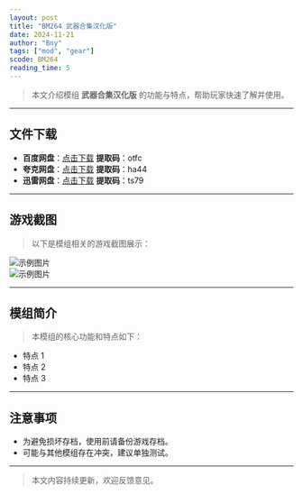 ```yaml
---
layout: post
title: "BM264 武器合集汉化版"
date: 2024-11-21
author: "Bny"
tags: ["mod", "gear"]
scode: BM264
reading_time: 5
---
```


> 本文介绍模组 **武器合集汉化版** 的功能与特点，帮助玩家快速了解并使用。

---





## 文件下载
- **百度网盘**：[点击下载](https://pan.baidu.com/s/1qb2xmoCAWCuDl3JdYbrgTw?pwd=otfc)  **提取码**：otfc  
- **夸克网盘**：[点击下载](https://pan.quark.cn/s/850b31da0e9d?pwd=ha44)  **提取码**：ha44  
- **迅雷网盘**：[点击下载](https://pan.xunlei.com/s/VOCCbREx-D1NTf_K8ycZtw1rA1?pwd=ts79)  **提取码**：ts79  

---

## 游戏截图
> 以下是模组相关的游戏截图展示：

![示例图片](https://example.com/screenshot1.jpg)  
![示例图片](https://example.com/screenshot2.jpg)

---

## 模组简介
> 本模组的核心功能和特点如下：
- 特点 1
- 特点 2
- 特点 3

---

## 注意事项
- 为避免损坏存档，使用前请备份游戏存档。
- 可能与其他模组存在冲突，建议单独测试。

---

> 本文内容持续更新，欢迎反馈意见。
